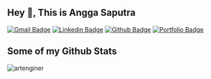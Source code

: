## Hey 👋, This is Angga Saputra
[![Gmail Badge](https://img.shields.io/badge/-anggaegae@gmail.com-c14438?style=flat&logo=Gmail&logoColor=white&link=mailto:anggaegae@gmail.com)](mailto:anggaegae@gmail.com) 
[![Linkedin Badge](https://img.shields.io/badge/-ArtEnginer-0072b1?style=flat&logo=Linkedin&logoColor=white&link=linkedin.com/in/angga-saputra-519b46177)](https://www.linkedin.com/in/angga-saputra-519b46177/) 
[![Github Badge](https://img.shields.io/badge/-artenginer-grey?style=flat&logo=github&logoColor=white&link=https://github.com/artenginer/)](https://www.github.com/artenginer/) [![Portfolio Badge](https://img.shields.io/badge/portfolio-web-blue?style=flat&link=ArtEnginer.github.io/)](ArtEnginer.github.io/) 
## Some of my Github Stats
<p align=left> <img src=https://komarev.com/ghpvc/?username=artenginer alt=artenginer /> </p>

<!-- [![Github stats](https://github-readme-stats.vercel.app/api?username=artenginer&show_icons=true&include_all_commits=true)](https://github.com/artenginer/github-readme-stats) -->
